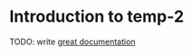 # Introduction to temp-2

TODO: write [great documentation](http://jacobian.org/writing/great-documentation/what-to-write/)

